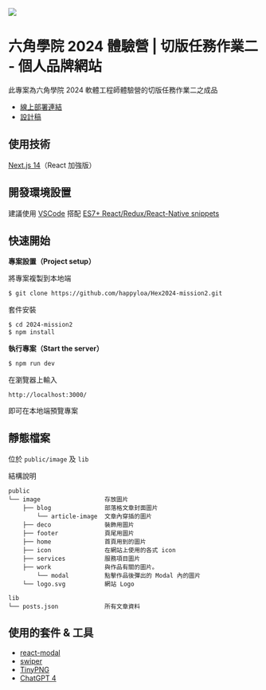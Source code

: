 ![](https://i.imgur.com/2T7dOi7.png)

# 六角學院 2024 體驗營 | 切版任務作業二 - 個人品牌網站

此專案為六角學院 2024 軟體工程師體驗營的切版任務作業二之成品

- [線上部署連結](https://hex2024.worksbyaaron.com/)
- [設計稿](https://www.figma.com/file/rX9YdVutqj9jF0kw72SAKi/2024ver.-%E9%AB%94%E9%A9%97%E7%87%9F%E8%A8%AD%E8%A8%88%E7%A8%BF?type=design&node-id=2221-22843&mode=design&t=eHIm1tvOJekYWyMt-0)

## 使用技術

[Next.js 14](https://nextjs.org/)（React 加強版）

## 開發環境設置

建議使用 [VSCode](https://code.visualstudio.com/) 搭配 [ES7+ React/Redux/React-Native snippets](https://marketplace.visualstudio.com/items?itemName=dsznajder.es7-react-js-snippets)

## 快速開始

**專案設置（Project setup）**

將專案複製到本地端

```sh
$ git clone https://github.com/happyloa/Hex2024-mission2.git
```

套件安裝

```sh
$ cd 2024-mission2
$ npm install
```

**執行專案（Start the server）**

```sh
$ npm run dev
```

在瀏覽器上輸入

```
http://localhost:3000/
```

即可在本地端預覽專案

## 靜態檔案

位於 `public/image` 及 `lib`

結構說明

```
public
└── image                  存放圖片
    ├── blog               部落格文章封面圖片
        └── article-image  文章內穿插的圖片
    ├── deco               裝飾用圖片
    ├── footer             頁尾用圖片
    ├── home               首頁用到的圖片
    ├── icon               在網站上使用的各式 icon
    ├── services           服務項目圖片
    ├── work               與作品有關的圖片。
        └── modal          點擊作品後彈出的 Modal 內的圖片
    └── logo.svg           網站 Logo
```

```
lib
└── posts.json             所有文章資料
```

## 使用的套件 & 工具

- [react-modal](https://www.npmjs.com/package/react-modal)
- [swiper](https://swiperjs.com/)
- [TinyPNG](https://tinypng.com/)
- [ChatGPT 4](https://openai.com/)
